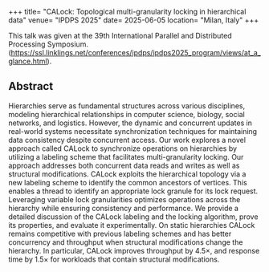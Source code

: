 +++
title= "CALock: Topological multi-granularity locking in hierarchical data"
venue= "IPDPS 2025"
date= 2025-06-05
location= "Milan, Italy"
+++


This talk was given at the 39th International Parallel and Distributed Processing Symposium.  (https://ssl.linklings.net/conferences/ipdps/ipdps2025_program/views/at_a_glance.html). 

## Abstract

Hierarchies serve as fundamental structures across various disciplines, modeling hierarchical relationships in computer science, biology, social networks, and logistics. However, the dynamic and concurrent updates in real-world systems necessitate synchronization techniques for maintaining data consistency despite concurrent access. Our work explores a novel approach called CALock to synchronize operations on hierarchies by utilizing a labeling scheme that facilitates multi-granularity locking. Our approach addresses both concurrent data reads and writes as well as structural modifications. CALock exploits the hierarchical topology via a new labeling scheme to identify the common ancestors of vertices. This enables a thread to identify an appropriate lock granule for its lock request. Leveraging variable lock granularities optimizes operations across the hierarchy while ensuring consistency and performance. We provide a detailed discussion of the CALock labeling and the locking algorithm, prove its properties, and evaluate it experimentally. On static hierarchies CALock remains competitive with previous labeling schemes and has better concurrency and throughput when structural modifications change the hierarchy. In particular, CALock improves throughput by 4.5×, and response time by 1.5× for workloads that contain structural modifications. 
